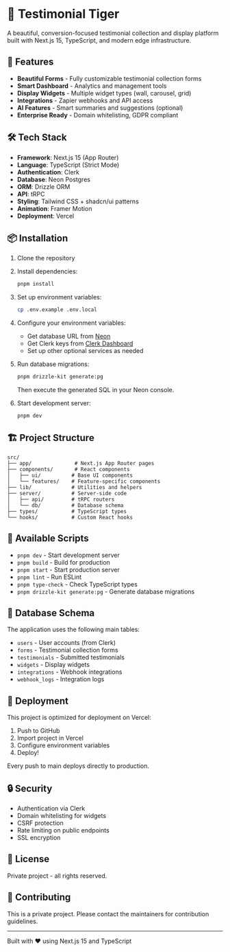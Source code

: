 # 🐅 Testimonial Tiger

A beautiful, conversion-focused testimonial collection and display platform built with Next.js 15, TypeScript, and modern edge infrastructure.

## 🚀 Features

- **Beautiful Forms** - Fully customizable testimonial collection forms
- **Smart Dashboard** - Analytics and management tools
- **Display Widgets** - Multiple widget types (wall, carousel, grid) 
- **Integrations** - Zapier webhooks and API access
- **AI Features** - Smart summaries and suggestions (optional)
- **Enterprise Ready** - Domain whitelisting, GDPR compliant

## 🛠 Tech Stack

- **Framework**: Next.js 15 (App Router)
- **Language**: TypeScript (Strict Mode)
- **Authentication**: Clerk
- **Database**: Neon Postgres
- **ORM**: Drizzle ORM
- **API**: tRPC
- **Styling**: Tailwind CSS + shadcn/ui patterns
- **Animation**: Framer Motion
- **Deployment**: Vercel

## 📦 Installation

1. Clone the repository
2. Install dependencies:
   ```bash
   pnpm install
   ```

3. Set up environment variables:
   ```bash
   cp .env.example .env.local
   ```

4. Configure your environment variables:
   - Get database URL from [Neon](https://neon.tech)
   - Get Clerk keys from [Clerk Dashboard](https://clerk.com)
   - Set up other optional services as needed

5. Run database migrations:
   ```bash
   pnpm drizzle-kit generate:pg
   ```
   Then execute the generated SQL in your Neon console.

6. Start development server:
   ```bash
   pnpm dev
   ```

## 🏗 Project Structure

```
src/
├── app/              # Next.js App Router pages
├── components/       # React components
│   ├── ui/          # Base UI components
│   └── features/    # Feature-specific components
├── lib/             # Utilities and helpers
├── server/          # Server-side code
│   ├── api/         # tRPC routers
│   └── db/          # Database schema
├── types/           # TypeScript types
└── hooks/           # Custom React hooks
```

## 🔧 Available Scripts

- `pnpm dev` - Start development server
- `pnpm build` - Build for production
- `pnpm start` - Start production server
- `pnpm lint` - Run ESLint
- `pnpm type-check` - Check TypeScript types
- `pnpm drizzle-kit generate:pg` - Generate database migrations

## 📝 Database Schema

The application uses the following main tables:
- `users` - User accounts (from Clerk)
- `forms` - Testimonial collection forms
- `testimonials` - Submitted testimonials
- `widgets` - Display widgets
- `integrations` - Webhook integrations
- `webhook_logs` - Integration logs

## 🚀 Deployment

This project is optimized for deployment on Vercel:

1. Push to GitHub
2. Import project in Vercel
3. Configure environment variables
4. Deploy!

Every push to main deploys directly to production.

## 🔒 Security

- Authentication via Clerk
- Domain whitelisting for widgets
- CSRF protection
- Rate limiting on public endpoints
- SSL encryption

## 📄 License

Private project - all rights reserved.

## 🤝 Contributing

This is a private project. Please contact the maintainers for contribution guidelines.

---

Built with ❤️ using Next.js 15 and TypeScript